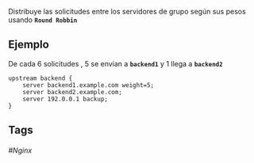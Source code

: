 
Distribuye las solicitudes entre los servidores de grupo según sus pesos usando **`Round Robbin`**

## Ejemplo

De cada 6 solicitudes , 5 se envian a **`backend1`** y 1 llega a **`backend2`**
```nginx
upstream backend {
    server backend1.example.com weight=5;
    server backend2.example.com;
    server 192.0.0.1 backup;
}
```

## Tags

###### #Nginx